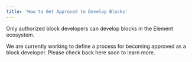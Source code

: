 ```yaml
---
title: 'How to Get Approved to Develop Blocks'
---
```


Only authorized block developers can develop blocks in the Element ecosystem.

We are currently working to define a process for becoming approved as a block developer. Please check back here soon to learn more.
